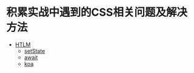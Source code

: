 # 积累实战中遇到的CSS相关问题及解决方法  

* [HTLM](README.md)
  * [setState](React的setState.md)
  * [await](await.md)  
  * [koa](koa的req和request对象.md)  